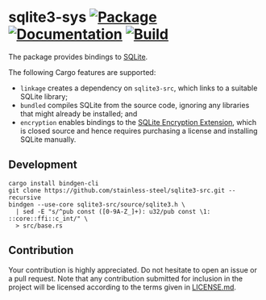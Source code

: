 # sqlite3-sys [![Package][package-img]][package-url] [![Documentation][documentation-img]][documentation-url] [![Build][build-img]][build-url]

The package provides bindings to [SQLite].

The following Cargo features are supported:

* `linkage` creates a dependency on `sqlite3-src`, which links to a suitable
  SQLite library;
* `bundled` compiles SQLite from the source code, ignoring any libraries that
  might already be installed; and
* `encryption` enables bindings to the [SQLite Encryption Extension], which is
  closed source and hence requires purchasing a license and installing SQLite
  manually.

## Development

```shell
cargo install bindgen-cli
git clone https://github.com/stainless-steel/sqlite3-src.git --recursive
bindgen --use-core sqlite3-src/source/sqlite3.h \
  | sed -E "s/^pub const ([0-9A-Z_]+): u32/pub const \1: ::core::ffi::c_int/" \
  > src/base.rs
```

## Contribution

Your contribution is highly appreciated. Do not hesitate to open an issue or a
pull request. Note that any contribution submitted for inclusion in the project
will be licensed according to the terms given in [LICENSE.md](LICENSE.md).

[SQLite]: https://www.sqlite.org
[SQLite Encryption Extension]: https://www.sqlite.org/see/doc/release/www/index.wiki

[build-img]: https://github.com/stainless-steel/sqlite3-sys/workflows/build/badge.svg
[build-url]: https://github.com/stainless-steel/sqlite3-sys/actions/workflows/build.yml
[documentation-img]: https://docs.rs/sqlite3-sys/badge.svg
[documentation-url]: https://docs.rs/sqlite3-sys
[package-img]: https://img.shields.io/crates/v/sqlite3-sys.svg
[package-url]: https://crates.io/crates/sqlite3-sys
